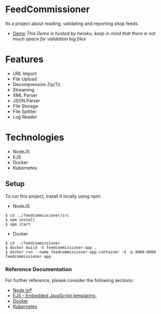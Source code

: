 # FeedCommissioner

Its a project about reading, validating and reporting shop feeds.
* [Demo](https://feedcomissioner.herokuapp.com/)
*This Demo is hosted by heroku, keep in mind that there is not much space for validation big files*

# Features
- URL Import
- File Upload
- Decompression Zip/7z
- Streaming
- XML Parser
- JSON Parser
- File Storage
- File Splitter
- Log Reader

# Technologies
* NodeJS
* EJS
* Docker
* Kubernetes

## Setup
To run this project, install it locally using npm:

* NodeJS
```
$ cd ../feedcommissioner/src
$ npm install
$ npm start
```
* Docker
```
$ cd ../feedcommissioner
$ docker build -t feedcommissioner-app .
$ docker run --name feedcommissioner-app-container -d -p 8060:8060 feedcommissioner-app
```

### Reference Documentation
For further reference, please consider the following sections:

* [Node.js®](https://nodejs.org/en/)
* [EJS - Embedded JavaScript templating.](https://ejs.co/)
* [Docker](https://www.docker.com/)
* [Kubernetes](https://kubernetes.io/)